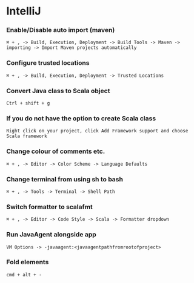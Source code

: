 # IntelliJ

### Enable/Disable auto import (maven)
```
⌘ + , -> Build, Execution, Deployment -> Build Tools -> Maven -> importing -> Import Maven projects automatically
```

### Configure trusted locations
```
⌘ + , -> Build, Execution, Deployment -> Trusted Locations
```

### Convert Java class to Scala object
```
Ctrl + shift + g
```

### If you do not have the option to create Scala class
```
Right click on your project, click Add Framework support and choose Scala framework
```

### Change colour of comments etc.
```
⌘ + , -> Editor -> Color Scheme -> Language Defaults
```

### Change terminal from using sh to bash
```
⌘ + , -> Tools -> Terminal -> Shell Path
```

### Switch formatter to scalafmt
```
⌘ + , -> Editor -> Code Style -> Scala -> Formatter dropdown
```

### Run JavaAgent alongside app
```
VM Options -> -javaagent:<javaagentpathfromrootofproject>
```

### Fold elements
```
cmd + alt + -
```
